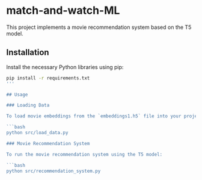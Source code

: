 # match-and-watch-ML
This project implements a movie recommendation system based on the T5 model.

## Installation

Install the necessary Python libraries using pip:

```bash
pip install -r requirements.txt
'''

## Usage

### Loading Data

To load movie embeddings from the `embeddings1.h5` file into your project:

```bash
python src/load_data.py

### Movie Recommendation System

To run the movie recommendation system using the T5 model:

```bash
python src/recommendation_system.py
